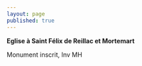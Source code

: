 ```yaml
---
layout: page
published: true
---
```


**Eglise à Saint Félix de Reillac et Mortemart**

Monument inscrit, Inv MH